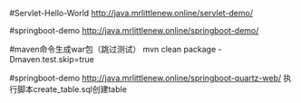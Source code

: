 #Servlet-Hello-World
http://java.mrlittlenew.online/servlet-demo/



#springboot-demo
http://java.mrlittlenew.online/springboot-demo/

#maven命令生成war包（跳过测试）
mvn clean package  -Dmaven.test.skip=true

#springboot-demo
http://java.mrlittlenew.online/springboot-quartz-web/
执行脚本create_table.sql创建table

